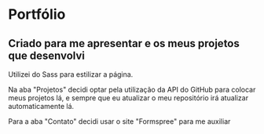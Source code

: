 # Portfólio

 ## Criado para me apresentar e os meus projetos que desenvolvi
 
<p>Utilizei do Sass para estilizar a página.</p>
<p>Na aba "Projetos" decidi optar pela utilização da API do GitHub para colocar meus projetos lá, e sempre que eu atualizar o meu repositório irá atualizar automaticamente lá.</p>
<p>Para a aba "Contato" decidi usar o site "Formspree" para me auxiliar</p>
